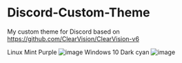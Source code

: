 # Discord-Custom-Theme
My custom theme for Discord based on https://github.com/ClearVision/ClearVision-v6

Linux Mint Purple
![image](https://user-images.githubusercontent.com/71936968/204151585-096cebca-47ab-421c-a28b-d7d7fb4a3315.png)
Windows 10 Dark cyan
![image](https://user-images.githubusercontent.com/71936968/204519311-6e44b035-c448-4763-8820-71b26adb9325.png)
